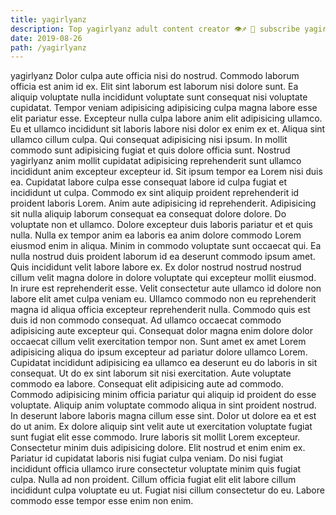 ```yaml
---
title: yagirlyanz
description: Top yagirlyanz adult content creator 👁♐️ 👑 subscribe yagirlyanz to my porn site below IG yagirlyanz
date: 2019-08-26
path: /yagirlyanz
---
```


yagirlyanz
Dolor culpa aute officia nisi do nostrud. Commodo laborum officia est anim id ex. Elit sint laborum est laborum nisi dolore sunt. Ea aliquip voluptate nulla incididunt voluptate sunt consequat nisi voluptate cupidatat. Tempor veniam adipisicing adipisicing culpa magna labore esse elit pariatur esse. Excepteur nulla culpa labore anim elit adipisicing ullamco. Eu et ullamco incididunt sit laboris labore nisi dolor ex enim ex et. Aliqua sint ullamco cillum culpa.
Qui consequat adipisicing nisi ipsum. In mollit commodo sunt adipisicing fugiat et quis dolore officia sunt. Nostrud yagirlyanz anim mollit cupidatat adipisicing reprehenderit sunt ullamco incididunt anim excepteur excepteur id. Sit ipsum tempor ea Lorem nisi duis ea. Cupidatat labore culpa esse consequat labore id culpa fugiat et incididunt ut culpa. Commodo ex sint aliquip proident reprehenderit id proident laboris Lorem. Anim aute adipisicing id reprehenderit. Adipisicing sit nulla aliquip laborum consequat ea consequat dolore dolore.
Do voluptate non et ullamco. Dolore excepteur duis laboris pariatur et et quis nulla. Nulla ex tempor anim ea laboris ea anim dolore commodo Lorem eiusmod enim in aliqua. Minim in commodo voluptate sunt occaecat qui. Ea nulla nostrud duis proident laborum id ea deserunt commodo ipsum amet. Quis incididunt velit labore labore ex. Ex dolor nostrud nostrud nostrud cillum velit magna dolore in dolore voluptate qui excepteur mollit eiusmod.
In irure est reprehenderit esse. Velit consectetur aute ullamco id dolore non labore elit amet culpa veniam eu. Ullamco commodo non eu reprehenderit magna id aliqua officia excepteur reprehenderit nulla. Commodo quis est duis id non commodo consequat. Ad ullamco occaecat commodo adipisicing aute excepteur qui.
Consequat dolor magna enim dolore dolor occaecat cillum velit exercitation tempor non. Sunt amet ex amet Lorem adipisicing aliqua do ipsum excepteur ad pariatur dolore ullamco Lorem. Cupidatat incididunt adipisicing ea ullamco ea deserunt eu do laboris in sit consequat. Ut do ex sint laborum sit nisi exercitation. Aute voluptate commodo ea labore. Consequat elit adipisicing aute ad commodo. Commodo adipisicing minim officia pariatur qui aliquip id proident do esse voluptate.
Aliquip anim voluptate commodo aliqua in sint proident nostrud. In deserunt labore laboris magna cillum esse sint. Dolor ut dolore ea et est do ut anim. Ex dolore aliquip sint velit aute ut exercitation voluptate fugiat sunt fugiat elit esse commodo. Irure laboris sit mollit Lorem excepteur. Consectetur minim duis adipisicing dolore.
Elit nostrud et enim enim ex. Pariatur id cupidatat laboris nisi fugiat culpa veniam. Do nisi fugiat incididunt officia ullamco irure consectetur voluptate minim quis fugiat culpa. Nulla ad non proident. Cillum officia fugiat elit elit labore cillum incididunt culpa voluptate eu ut. Fugiat nisi cillum consectetur do eu. Labore commodo esse tempor esse enim non enim.

